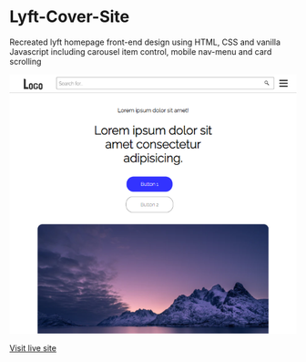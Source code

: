 # Lyft-Cover-Site

Recreated lyft homepage front-end design using HTML, CSS and vanilla Javascript including carousel item control, mobile nav-menu and card scrolling

![Site preview image](/lyft_site_screenshot.PNG)

[Visit live site](https://krisjanis-a.github.io/Lyft-Cover-Site)

